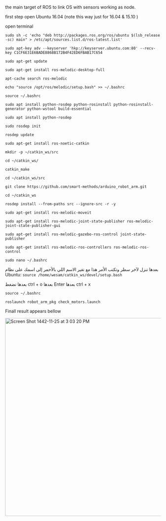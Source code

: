 the main target of ROS to link OS with sensors working as node.

first step open Ubuntu 16.04 (note this way just for 16.04 & 15.10 )

open terminal

`sudo sh -c 'echo "deb http://packages.ros.org/ros/ubuntu $(lsb_release -sc) main" > /etc/apt/sources.list.d/ros-latest.list'`
 
`sudo apt-key adv --keyserver 'hkp://keyserver.ubuntu.com:80' --recv-key C1CF6E31E6BADE8868B172B4F42ED6FBAB17C654`
 
`sudo apt-get update`
 
`sudo apt-get install ros-melodic-desktop-full`
 
`apt-cache search ros-melodic`
 
`echo "source /opt/ros/melodic/setup.bash" >> ~/.bashrc`
 
`source ~/.bashrc`
 
`sudo apt install python-rosdep python-rosinstall python-rosinstall-generator python-wstool build-essential`
 
`sudo apt install python-rosdep`
 
`sudo rosdep init`
 
`rosdep update`
 
`sudo apt-get install ros-noetic-catkin`
 
`mkdir -p ~/catkin_ws/src`
 
`cd ~/catkin_ws/`
 
`catkin_make`
 
`cd ~/catkin_ws/src`
 
`git clone https://github.com/smart-methods/arduino_robot_arm.git`
 
`cd ~/catkin_ws`
 
`rosdep install --from-paths src --ignore-src -r -y`
 
`sudo apt-get install ros-melodic-moveit`
 
`sudo apt-get install ros-melodic-joint-state-publisher ros-melodic-joint-state-publisher-gui`
 
`sudo apt-get install ros-melodic-gazebo-ros-control joint-state-publisher`
 
`sudo apt-get install ros-melodic-ros-controllers ros-melodic-ros-control`
 
`sudo nano ~/.bashrc`
 
بعدها تنزل لآخر سطر وتكتب الأمر هذا مع تغير الاسم اللي بالأحمر إلى اسمك على نظام Ubuntu:
`source /home/wesam/catkin_ws/devel/setup.bash`
 
بعدها تضغط ctrl + o بعدها Enter بعدها ctrl + x
 
`source ~/.bashrc`

`roslaunch robot_arm_pkg check_motors.launch`

Finall result appears bellow  

<img width="641" alt="Screen Shot 1442-11-25 at 3 03 20 PM" src="https://user-images.githubusercontent.com/74243095/124764481-ab028400-df3d-11eb-98d3-b3324b4bcdab.png">


